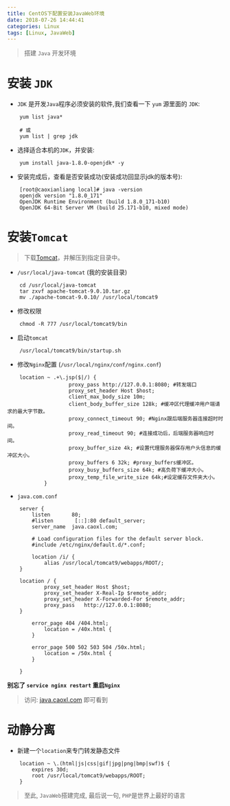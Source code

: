 ```yaml
---
title: CentOS下配置安装JavaWeb环境
date: 2018-07-26 14:44:41
categories: Linux
tags: [Linux, JavaWeb]
---
```


> 搭建 `Java` 开发环境

<!-- more -->

# 安装 `JDK`

- `JDK` 是开发`Java`程序必须安装的软件,我们查看一下 `yum` 源里面的 `JDK`:

```
    yum list java*
    
    # 或
    yum list | grep jdk
```

- 选择适合本机的`JDK`，并安装:

```
    yum install java-1.8.0-openjdk* -y
```

- 安装完成后，查看是否安装成功(安装成功回显示jdk的版本号):

```
    [root@caoxianliang local]# java -version
    openjdk version "1.8.0_171"
    OpenJDK Runtime Environment (build 1.8.0_171-b10)
    OpenJDK 64-Bit Server VM (build 25.171-b10, mixed mode)
```

# 安装`Tomcat`

> 下载[Tomcat](http://mirrors.tuna.tsinghua.edu.cn/apache/tomcat/tomcat-9/v9.0.10/bin/apache-tomcat-9.0.10.tar.gz)，并解压到指定目录中。

- `/usr/local/java-tomcat` (我的安装目录)

```
    cd /usr/local/java-tomcat
    tar zxvf apache-tomcat-9.0.10.tar.gz
    mv ./apache-tomcat-9.0.10/ /usr/local/tomcat9
```

- 修改权限

```
    chmod -R 777 /usr/local/tomcat9/bin
```

- 启动`tomcat`

```
    /usr/local/tomcat9/bin/startup.sh
```

- 修改`Nginx`配置 (`/usr/local/nginx/conf/nginx.conf`)

```
    location ~ .+\.jsp($|/) {
                    proxy_pass http://127.0.0.1:8080; #转发端口
                    proxy_set_header Host $host;
                    client_max_body_size 10m;
                    client_body_buffer_size 128k; #缓冲区代理缓冲用户端请求的最大字节数。
                    proxy_connect_timeout 90; #Nginx跟后端服务器连接超时时间。
                    proxy_read_timeout 90; #连接成功后，后端服务器响应时间。
                    proxy_buffer_size 4k; #设置代理服务器保存用户头信息的缓冲区大小。
                    proxy_buffers 6 32k; #proxy_buffers缓冲区。
                    proxy_busy_buffers_size 64k; #高负荷下缓冲大小。
                    proxy_temp_file_write_size 64k;#设定缓存文件夹大小。
            }
```

- `java.com.conf`

```
    server {
        listen       80;
        #listen       [::]:80 default_server;
        server_name  java.caoxl.com;
    
        # Load configuration files for the default server block.
        #include /etc/nginx/default.d/*.conf;
    
        location /i/ {
            alias /usr/local/tomcat9/webapps/ROOT/;
    }
    
    location / {
            proxy_set_header Host $host;
            proxy_set_header X-Real-Ip $remote_addr;
            proxy_set_header X-Forwarded-For $remote_addr;
            proxy_pass   http://127.0.0.1:8080;
    }
    
        error_page 404 /404.html;
            location = /40x.html {
        }
    
        error_page 500 502 503 504 /50x.html;
            location = /50x.html {
        }
    
    }
```

**别忘了 `service nginx restart` 重启`Nginx`**

> 访问: [java.caoxl.com](http://java.caoxl.com/index.jsp) 即可看到

# 动静分离

- 新建一个`location`来专门转发静态文件

```
    location ~ \.(html|js|css|gif|jpg|png|bmp|swf)$ {
        expires 30d;
        root /usr/local/tomcat9/webapps/ROOT;
    }
```

> 至此, `JavaWeb`搭建完成, 最后说一句, `PHP`是世界上最好的语言 